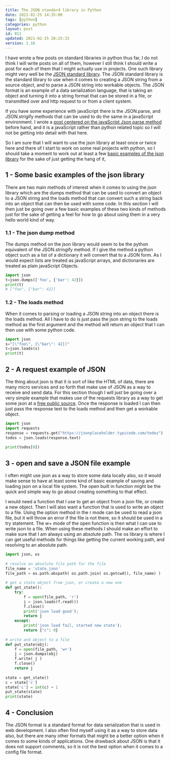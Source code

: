 ```yaml
---
title: The JSON standard library in Python
date: 2021-02-25 14:35:00
tags: [python]
categories: python
layout: post
id: 811
updated: 2021-02-25 20:25:33
version: 1.16
---
```


I have wrote a few posts on standard libraries in python thus far, I do not think I will write posts on all of them, however I still think I should write a post for each of them that I might actually use in projects. One such library might very well be the [JSON standard library](https://docs.python.org/3/library/json.html). The JSON standard library is the standard library to use when it comes to creating a JSON string from a source object, and to parse a JSON string into workable objects. The JSON format is an example of a data serialization language, that is taking an object and turning it into a string format that can be stored in a file, or transmitted over and http request to or from a client system.

If you have some experience with javaScript there is the JSON.parse, and JSON.strigify methods that can be used to do the same in a javaScript environment. I wrote a [post centered on the javaScript Json parse method](/2020/02/28/js-json-parse/) before hand, and it is a javaScript rather than python related topic so I will not be getting into detail with that here.

So I am sure that I will want to use the json library at least once or twice here and there of I start to work on some real projects with python, so I should take a moment to work out at least a few [basic examples of the json library](https://realpython.com/python-json/#a-real-world-example-sort-of) for the sake of just getting the hang of it,

<!-- more -->

## 1 - Some basic examples of the json library

There are two main methods of interest when it comes to using the json library which are the dumps method that can be used to convert an object to a JSON string and the loads method that can convert such a string back into an object that can then be used with some code. In this section I will then just be going over a few basic examples of these two kinds of methods just for the sake of getting a feel for how to go about using them in a very hello world kind of way.

### 1.1 - The json dump method

The dumps method on the json library would seem to be the python equivalent of the JSON.stringify method. If I give the method a python object such as a list of a dictionary it will convert that to a JSON form. As I would expect lists are treated as javaScript arrays, and dictionaries are treated as plain javaScript Objects.

```python
import json
t=json.dumps(['foo', {'bar': 42}])
print(t)
# ["foo", {"bar": 42}]
```

### 1.2 - The loads method

When it comes to parsing or loading a JSON string into an object there is the loads method. All I have to do is just pass the json string to the loads method as the first argument and the method will return an object that I can then use with some python code.

```python
import json
s="[\"foo\", {\"bar\": 42}]"
t=json.loads(s)
print(t)
```

## 2 - A request example of JSON

The thing about json is that it is sort of like the HTML of data, there are many micro services and so forth that make use of JSON as a way to receive and send data. For this section though I will just be going over a very simple example that makes use of the requests library as a way to get some json at a [free public source](https://jsonplaceholder.typicode.com). Once the response is loaded I can then just pass the response text to the loads method and then get a workable object.

```python
import json
import requests
response = requests.get("https://jsonplaceholder.typicode.com/todos")
todos = json.loads(response.text)
 
print(todos[0])
```

## 3 - open and save a JSON file example

I often might use json as a way to store some data locally also, so it would make sense to have at least some kind of basic example of saving and loading json on a local file system. The open built in function might be the quick and simple way to go about creating something to that effect. 

I would need a function that I use to get an object from a json file, or create a new object. Then I will also want a function that is used to write an object to a file. Using the option method in the r mode can be used to read a json file, but it will throw an error if the file is not there, so it should be used in a try statement. The w+ mode of the open function is then what I can use to write json to a file. When using these methods I should make an effort to make sure that I am always using an absolute path. The os library is where I can get useful methods for things like getting the current working path, and resolving to an absolute path.

```python
import json, os
 
# resolve an absolute file path for the file
file_name = 'state.json'
file_path = os.path.abspath( os.path.join( os.getcwd(), file_name) )
 
# get a state object from json, or create a new one
def get_state():
    try:
        f = open(file_path, 'r')
        j = json.loads(f.read())
        f.close()
        print('json load good');
        return j
    except:
        print('json load fail, started new state');
        return {"c": 0}
 
# write and object to a file
def put_state(obj):
    f = open(file_path, 'w+')
    j = json.dumps(obj)
    f.write( j )
    f.close()
    return j
 
state = get_state()
c = state['c']
state['c'] = int(c) + 1
put_state(state)
print(state)
```

## 4 - Conclusion

The JSON format is a standard format for data serialization that is used in web development. I also often find myself using it as a way to store data also, but there are many other formats that might be a better option when it comes to some kinds of applications. One drawback about JSON is that it does not support comments, so it is not the best option when it comes to a config file format.
